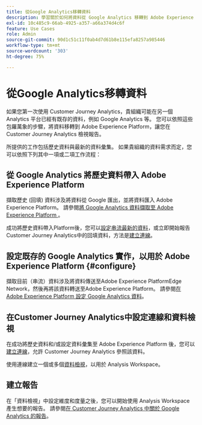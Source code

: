 ```yaml
---
title: 從Google Analytics移轉資料
description: 學習關於如何將資料從 Google Analytics 移轉到 Adobe Experience Platform 包羅萬象的工作流程，並在 Customer Journey Analytics 檢視報告。
exl-id: 10c485c9-66ab-4925-a357-a66a374d4c6f
feature: Use Cases
role: Admin
source-git-commit: 90d1c51c11f0ab4d7d61b8e115efa8257a985446
workflow-type: tm+mt
source-wordcount: '303'
ht-degree: 75%

---
```


# 從Google Analytics移轉資料

如果您第一次使用 Customer Journey Analytics，貴組織可能在另一個 Analytics 平台已經有既存的資料，例如 Google Analytics 等。 您可以依照這些包羅萬象的步驟，將資料移轉到 Adobe Experience Platform，讓您在 Customer Journey Analytics 檢視報告。

所提供的工作包括歷史資料與最新的資料彙集。 如果貴組織的資料需求而定，您可以依照下列其中一項或二項工作流程：

## 從 Google Analytics 將歷史資料帶入 Adobe Experience Platform

擷取歷史 (回填) 資料涉及將資料從 Google 匯出，並將資料匯入 Adobe Experience Platform。 請參閱[將 Google Analytics 資料擷取至 Adobe Experience Platform ](backfill.md)。

成功將歷史資料帶入Platform後，您可以[設定串流最新的資料](streaming.md)，或立即開始報告Customer Journey Analytics中的回填資料，方法是[建立連線](/help/connections/create-connection.md)。

## 設定既存的 Google Analytics 實作，以用於 Adobe Experience Platform {#configure}

擷取目前（串流）資料涉及將資料傳送至Adobe Experience PlatformEdge Network，然後再將該資料轉送至Adobe Experience Platform。 請參閱[在 Adobe Experience Platform 設定 Google Analytics 資料](streaming.md)。

## 在Customer Journey Analytics中設定連線和資料檢視

在成功將歷史資料和/或設定資料彙集至 Adobe Experience Platform 後，您可以[建立連線](/help/connections/create-connection.md)，允許 Customer Journey Analytics 參照該資料。

使用連線建立一個或多個[資料檢視](/help/data-views/create-dataview.md)，以用於 Analysis Workspace。

## 建立報告

在「資料檢視」中設定維度和度量之後，您可以開始使用 Analysis Workspace 產生想要的報告。 請參閱[在 Customer Journey Analytics 中關於 Google Analytics 的報告](report.md)。
